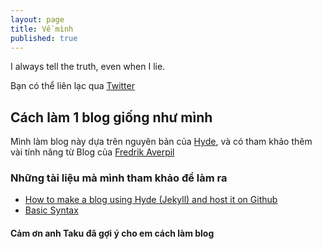 ```yaml
---
layout: page
title: Về mình
published: true
---
```


<p class="message">
  I always tell the truth, even when I lie.

</p>

Bạn có thể liên lạc qua [Twitter](https://twitter.com/merlin7vv4)

## Cách làm 1 blog giống như mình

Mình làm blog này dựa trên nguyên bản của [Hyde](https://github.com/poole/hyde), và có tham khảo thêm vài tính năng từ Blog của [Fredrik Averpil](https://github.com/fredrikaverpil/fredrikaverpil.github.io)
### Những tài liệu mà mình tham khảo để làm ra

* [How to make a blog using Hyde (Jekyll) and host it on Github ](https://medium.com/@jashmehta3300/how-to-make-a-blog-using-hyde-jekyll-and-host-it-on-github-pages-42123c239b8)
* [Basic Syntax](https://www.markdownguide.org/basic-syntax/)

#### Cảm ơn anh Taku đã gợi ý cho em cách làm blog 
